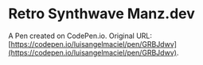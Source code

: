 # Retro Synthwave Manz.dev

A Pen created on CodePen.io. Original URL: [https://codepen.io/luisangelmaciel/pen/GRBJdwv](https://codepen.io/luisangelmaciel/pen/GRBJdwv).

